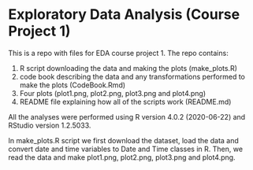 # Exploratory Data Analysis (Course Project 1)

This is a repo with files for EDA course project 1. The repo contains:

1. R script downloading the data and making the plots (make_plots.R)
2. code book describing the data and any transformations performed to make the plots (CodeBook.Rmd)
3. Four plots (plot1.png, plot2.png, plot3.png and plot4.png)
4. README file explaining how all of the scripts work (README.md)

All the analyses were performed using R version 4.0.2 (2020-06-22) and RStudio version 1.2.5033.

In make_plots.R script we first download the dataset, load the data and convert date and time variables to Date and Time classes in R. Then, we read the data and make plot1.png, plot2.png, plot3.png and plot4.png.
